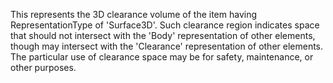 This represents the 3D clearance volume of the item having RepresentationType of 'Surface3D'. Such clearance region indicates space that should not intersect with the 'Body' representation of other elements, though may intersect with the 'Clearance' representation of other elements. The particular use of clearance space may be for safety, maintenance, or other purposes.
